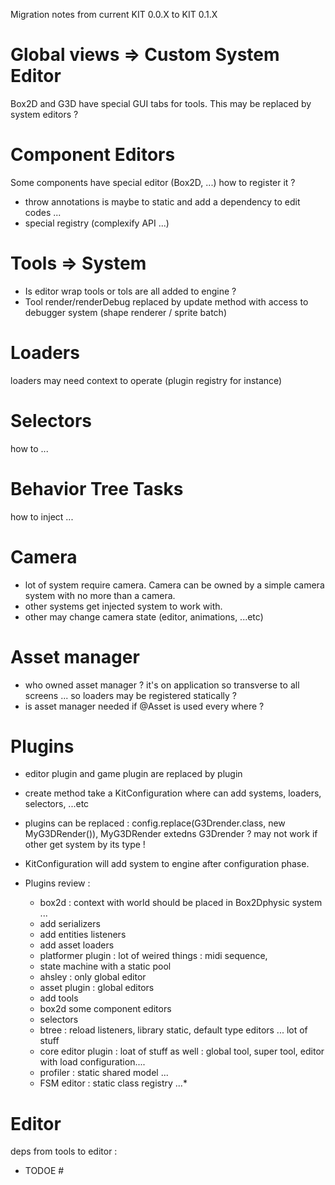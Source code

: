 
Migration notes from current KIT 0.0.X to KIT 0.1.X


# Global views => Custom System Editor

Box2D and G3D have special GUI tabs for tools. This may be replaced by system editors ?

# Component Editors

Some components have special editor (Box2D, ...) how to register it ? 
* throw annotations is maybe to static and add a dependency to edit codes ...
* special registry (complexify API ...)

# Tools => System

* Is editor wrap tools or tols are all added to engine ?
* Tool render/renderDebug replaced by update method with access to debugger system (shape renderer / sprite batch)

# Loaders

loaders may need context to operate (plugin registry for instance)

# Selectors

how to ...

# Behavior Tree Tasks

how to inject ...

# Camera

* lot of system require camera. Camera can be owned by a simple camera system with no more than a camera.
* other systems get injected system to work with.
* other may change camera state (editor, animations, ...etc)

# Asset manager

* who owned asset manager ? it's on application so transverse to all screens ... so loaders may be registered statically ?
* is asset manager needed if @Asset is used every where ?

# Plugins

* editor plugin and game plugin are replaced by plugin
* create method take a KitConfiguration where can add systems, loaders, selectors, ...etc
* plugins can be replaced : config.replace(G3Drender.class, new MyG3DRender()), MyG3DRender extedns G3Drender ?
  may not work if other get system by its type !
* KitConfiguration will add system to engine after configuration phase.

* Plugins review :
  * box2d : context with world should be placed in Box2Dphysic system ...
  * add serializers
  * add entities listeners
  * add asset loaders
  * platformer plugin : lot of weired things : midi sequence, 
  * state machine with a static pool
  * ahsley : only global editor
  * asset plugin : global editors
  * add tools
  * box2d some component editors
  * selectors
  * btree : reload listeners, library static, default type editors ... lot of stuff
  * core editor plugin : loat of stuff as well : global tool, super tool, editor with load configuration....
  * profiler : static shared model ...
  * FSM editor : static class registry ...*
  
# Editor

deps from tools to editor : 
* TODOE #



